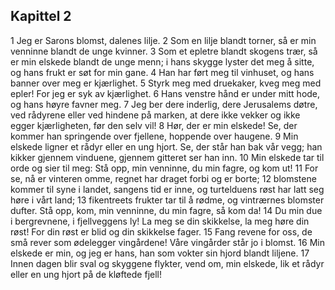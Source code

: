 ## Kapittel 2

1 Jeg er Sarons blomst, dalenes lilje. 
2 Som en lilje blandt torner, så er min venninne blandt de unge kvinner. 
3 Som et epletre blandt skogens trær, så er min elskede blandt de unge menn; i hans skygge lyster det meg å sitte, og hans frukt er søt for min gane. 
4 Han har ført meg til vinhuset, og hans banner over meg er kjærlighet. 
5 Styrk meg med druekaker, kveg meg med epler! For jeg er syk av kjærlighet. 
6 Hans venstre hånd er under mitt hode, og hans høyre favner meg. 
7 Jeg ber dere inderlig, dere Jerusalems døtre, ved rådyrene eller ved hindene på marken, at dere ikke vekker og ikke egger kjærligheten, før den selv vil! 
8 Hør, der er min elskede! Se, der kommer han springende over fjellene, hoppende over haugene. 
9 Min elskede ligner et rådyr eller en ung hjort. Se, der står han bak vår vegg; han kikker gjennem vinduene, gjennem gitteret ser han inn. 
10 Min elskede tar til orde og sier til meg: Stå opp, min venninne, du min fagre, og kom ut! 
11 For se, nå er vinteren omme, regnet har draget forbi og er borte; 
12 blomstene kommer til syne i landet, sangens tid er inne, og turtelduens røst har latt seg høre i vårt land; 
13 fikentreets frukter tar til å rødme, og vintrærnes blomster dufter. Stå opp, kom, min venninne, du min fagre, så kom da! 
14 Du min due i bergrevnene, i fjellveggens ly! La meg se din skikkelse, la meg høre din røst! For din røst er blid og din skikkelse fager. 
15 Fang revene for oss, de små rever som ødelegger vingårdene! Våre vingårder står jo i blomst. 
16 Min elskede er min, og jeg er hans, han som vokter sin hjord blandt liljene. 
17 Innen dagen blir sval og skyggene flykter, vend om, min elskede, lik et rådyr eller en ung hjort på de kløftede fjell!